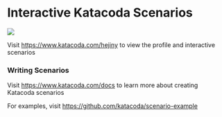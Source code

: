 # Interactive Katacoda Scenarios

[![](http://shields.katacoda.com/katacoda/hejiny/count.svg)](https://www.katacoda.com/hejiny "Get your profile on Katacoda.com")

Visit https://www.katacoda.com/hejiny to view the profile and interactive scenarios

### Writing Scenarios
Visit https://www.katacoda.com/docs to learn more about creating Katacoda scenarios

For examples, visit https://github.com/katacoda/scenario-example
